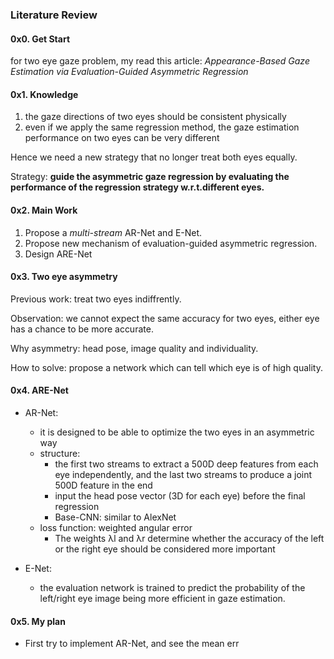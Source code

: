 ### Literature Review

#### 0x0. Get Start

for two eye gaze problem, my read this article: *Appearance-Based Gaze Estimation via Evaluation-Guided Asymmetric Regression*

#### 0x1. Knowledge

1. the gaze directions of two eyes should be consistent physically
2. even if we apply the same regression method, the gaze estimation performance on two eyes can be very different

Hence we need a new strategy that no longer treat both eyes equally.

Strategy: **guide the asymmetric gaze regression by evaluating the performance of the regression strategy w.r.t.different eyes.**



#### 0x2. Main Work

1. Propose a *multi-stream* AR-Net and E-Net.
2. Propose new mechanism of evaluation-guided asymmetric regression.
3. Design ARE-Net



#### 0x3. Two eye asymmetry

Previous work: treat two eyes indiffrently.

Observation: we cannot expect the same accuracy for two eyes, either eye has a chance to be more accurate.

Why asymmetry: head pose, image quality and individuality.

How to solve: propose a network which can tell which eye is of high quality.



#### 0x4. ARE-Net

- AR-Net:
    - it is designed to be able to optimize the two eyes in an asymmetric way
    - structure:
        - the first two streams to extract a 500D deep features from each eye independently, and the last two streams to produce a joint 500D feature in the end
        - input the head pose vector (3D for each eye) before the final regression
        - Base-CNN: similar to AlexNet
    - loss function: weighted angular error
        - The weights λl and λr determine whether the accuracy of the left or the right eye should be considered more important

- E-Net:
    - the evaluation network is trained to predict the probability of the left/right eye image being more efficient in gaze estimation.
    




#### 0x5. My plan

- First try to implement AR-Net, and see the mean err



